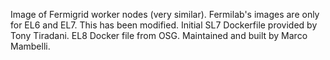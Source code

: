 Image of Fermigrid worker nodes (very similar). Fermilab's images are only for EL6 and EL7. This has been modified.
Initial SL7 Dockerfile provided by Tony Tiradani. EL8 Docker file from OSG.
Maintained and built by Marco Mambelli.
